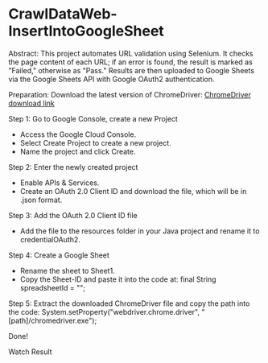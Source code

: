 # CrawlDataWeb-InsertIntoGoogleSheet
Abstract: This project automates URL validation using Selenium. It checks the page content of each URL; if an error is found, the result is marked as "Failed," otherwise as "Pass." Results are then uploaded to Google Sheets via the Google Sheets API with Google OAuth2 authentication.

Preparation: Download the latest version of ChromeDriver: [ChromeDriver download link](https://googlechromelabs.github.io/chrome-for-testing/)

Step 1: Go to Google Console, create a new Project
- Access the Google Cloud Console.
- Select Create Project to create a new project.
- Name the project and click Create. <br>

Step 2: Enter the newly created project
- Enable APIs & Services.
- Create an OAuth 2.0 Client ID and download the file, which will be in .json format.  <br>

Step 3: Add the OAuth 2.0 Client ID file
- Add the file to the resources folder in your Java project and rename it to credentialOAuth2.  <br>

Step 4: Create a Google Sheet
- Rename the sheet to Sheet1.
- Copy the Sheet-ID and paste it into the code at: final String spreadsheetId = "<GoogleSheets-id>";  <br>

Step 5: Extract the downloaded ChromeDriver file and copy the path into the code: System.setProperty("webdriver.chrome.driver", "[path]/chromedriver.exe");  <br>

Done!

Watch Result

